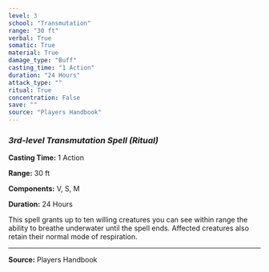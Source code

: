 ```yaml
---
level: 3
school: "Transmutation"
range: "30 ft"
verbal: True
somatic: True
material: True
damage_type: "Buff"
casting_time: "1 Action"
duration: "24 Hours"
attack_type: ""
ritual: True
concentration: False
save: ""
source: "Players Handbook"
---
```


### *3rd-level Transmutation Spell* *(Ritual)*

**Casting Time:** 1 Action

**Range:** 30 ft

**Components:** V, S, M

**Duration:** 24 Hours

This spell grants up to ten willing creatures you can see within range the ability to breathe underwater until the spell ends. Affected creatures also retain their normal mode of respiration.

---
**Source:** Players Handbook
